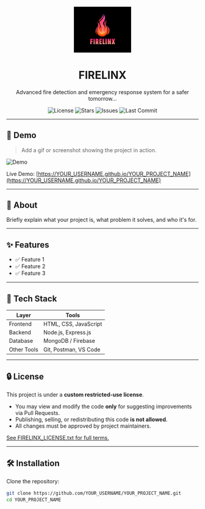 <p align="center">
  <img src="logo.png" alt="Project Logo" width="150">
</p>

<h1 align="center">FIRELINX</h1>

<p align="center">
  Advanced fire detection and emergency response system for a safer tomorrow...
</p>

<p align="center">
  <img src="https://img.shields.io/github/license/FIRELINX-org/FIRELINX/FIRELINX_LICENSE" alt="License">
  <img src="https://img.shields.io/github/stars/FIRELINX-org/FIRELINX" alt="Stars">
  <img src="https://img.shields.io/github/issues/FIRELINX-org/FIRELINX" alt="Issues">
  <img src="https://img.shields.io/github/last-commit/FIRELINX-org/FIRELINX" alt="Last Commit">
</p>

---

## 📸 Demo

> Add a gif or screenshot showing the project in action.

![Demo](demo.gif)

Live Demo: [https://YOUR_USERNAME.github.io/YOUR_PROJECT_NAME](https://YOUR_USERNAME.github.io/YOUR_PROJECT_NAME)

---

## 📖 About

Briefly explain what your project is, what problem it solves, and who it's for.

---

## ✨ Features

- ✅ Feature 1
- ✅ Feature 2
- ✅ Feature 3

---

## 🔧 Tech Stack

| Layer       | Tools                      |
|-------------|----------------------------|
| Frontend    | HTML, CSS, JavaScript      |
| Backend     | Node.js, Express.js        |
| Database    | MongoDB / Firebase         |
| Other Tools | Git, Postman, VS Code      |

---
## 🔒 License

This project is under a **custom restricted-use license**.

- You may view and modify the code **only** for suggesting improvements via Pull Requests.
- Publishing, selling, or redistributing this code **is not allowed**.
- All changes must be approved by project maintainers.

[See FIRELINX_LICENSE.txt for full terms.](./FIRELINX_LICENSE.txt)

---
## 🛠 Installation

Clone the repository:

```bash
git clone https://github.com/YOUR_USERNAME/YOUR_PROJECT_NAME.git
cd YOUR_PROJECT_NAME


